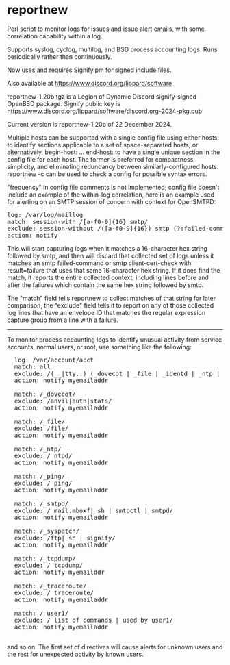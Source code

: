 # reportnew
Perl script to monitor logs for issues and issue alert emails, with some correlation capability within a log.

Supports syslog, cyclog, multilog, and BSD process accounting logs. Runs periodically rather than continuously.

Now uses and requires Signify.pm for signed include files.

Also available at https://www.discord.org/lippard/software

reportnew-1.20b.tgz is a Legion of Dynamic Discord signify-signed OpenBSD package. Signify public key is https://www.discord.org/lippard/software/discord.org-2024-pkg.pub

Current version is reportnew-1.20b of 22 December 2024.

Multiple hosts can be supported with a single config file using either
   hosts: <hostname-list>
to identify sections applicable to a set of space-separated hosts, or alternatively,
   begin-host: <hostname>
   ...
   end-host: <hostname>
to have a single unique section in the config file for each host. The former is preferred for compactness, simplicity, and eliminating redundancy between similarly-configured hosts.  reportnew -c can be used to check a config for possible syntax errors.

"frequency" in config file comments is not implemented; config file doesn't include an example of
the within-log correlation, here is an example used for alerting on an SMTP session of concern with
context for OpenSMTPD:

<PRE>
log: /var/log/maillog
match: session-with /[a-f0-9]{16} smtp/
exclude: session-without /([a-f0-9]{16}) smtp (?:failed-command|client-cert-check result="failure")/
action: notify <emailaddress>
</PRE>

This will start capturing logs when it matches a 16-character hex string followed by smtp, and then will
discard that collected set of logs unless it matches an smtp failed-command or smtp client-cert-check with
result=failure that uses that same 16-character hex string. If it does find the match, it reports the entire
collected context, including lines before and after the failures which contain the same hex string followed
by smtp.

The "match" field tells reportnew to collect matches of that string for later comparison, the "exclude"
field tells it to report on any of those collected log lines that have an envelope ID that matches the
regular expression capture group from a line with a failure.
  
---
  
To monitor process accounting logs to identify unusual activity from service accounts, normal users, or root, use something like the following:

<PRE>
  log: /var/account/acct
  match: all
  exclude: /(__|tty..) (_dovecot | _file | _identd | _ntp | _ping | _smtpd | _syspatch | _tcpdump | _traceroute | user1 | user2 | root | sshd | www)/
  action: notify myemailaddr
  
  match: /_dovecot/
  exclude: /anvil|auth|stats/
  action: notify myemailaddr
  
  match: /_file/
  exclude: /file/
  action: notify myemailaddr
  
  match: /_ntp/
  exclude: / ntpd/
  action: notify myemailaddr
  
  match: /_ping/
  exclude: / ping/
  action: notify myemailaddr
  
  match: /_smtpd/
  exclude: / mail.mboxf| sh | smtpctl | smtpd/
  action: notify myemailaddr
  
  match: /_syspatch/
  exclude: /ftp| sh | signify/
  action: notify myemailaddr
  
  match: /_tcpdump/
  exclude: / tcpdump/
  action: notify myemailddr
  
  match: /_traceroute/
  exclude: / traceroute/
  action: notify myemailaddr
  
  match: / user1/
  exclude: / list of commands | used by user1/
  action: notify myemailaddr
 </PRE>
  
and so on. The first set of directives will cause alerts for unknown users and the rest for unexpected activity by known users.


